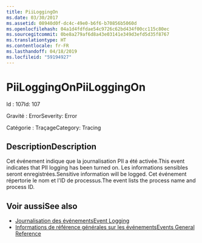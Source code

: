 ```yaml
---
title: PiiLoggingOn
ms.date: 03/30/2017
ms.assetid: 08940d0f-dc4c-49e0-b6f6-b70856b5060d
ms.openlocfilehash: 04a1d4fdfdae54c9726c62bd434f00cc115c80ec
ms.sourcegitcommit: 0be8a279af6d8a43e03141e349d3efd5d35f8767
ms.translationtype: HT
ms.contentlocale: fr-FR
ms.lasthandoff: 04/18/2019
ms.locfileid: "59194927"
---
```

# <a name="piiloggingon"></a><span data-ttu-id="8efc6-102">PiiLoggingOn</span><span class="sxs-lookup"><span data-stu-id="8efc6-102">PiiLoggingOn</span></span>
<span data-ttu-id="8efc6-103">Id : 107</span><span class="sxs-lookup"><span data-stu-id="8efc6-103">Id: 107</span></span>  
  
 <span data-ttu-id="8efc6-104">Gravité : Error</span><span class="sxs-lookup"><span data-stu-id="8efc6-104">Severity: Error</span></span>  
  
 <span data-ttu-id="8efc6-105">Catégorie : Traçage</span><span class="sxs-lookup"><span data-stu-id="8efc6-105">Category: Tracing</span></span>  
  
## <a name="description"></a><span data-ttu-id="8efc6-106">Description</span><span class="sxs-lookup"><span data-stu-id="8efc6-106">Description</span></span>  
 <span data-ttu-id="8efc6-107">Cet événement indique que la journalisation PII a été activée.</span><span class="sxs-lookup"><span data-stu-id="8efc6-107">This event indicates that PII logging has been turned on.</span></span> <span data-ttu-id="8efc6-108">Les informations sensibles seront enregistrées.</span><span class="sxs-lookup"><span data-stu-id="8efc6-108">Sensitive information will be logged.</span></span> <span data-ttu-id="8efc6-109">Cet événement répertorie le nom et l'ID de processus.</span><span class="sxs-lookup"><span data-stu-id="8efc6-109">The event lists the process name and process ID.</span></span>  
  
## <a name="see-also"></a><span data-ttu-id="8efc6-110">Voir aussi</span><span class="sxs-lookup"><span data-stu-id="8efc6-110">See also</span></span>

- [<span data-ttu-id="8efc6-111">Journalisation des événements</span><span class="sxs-lookup"><span data-stu-id="8efc6-111">Event Logging</span></span>](../../../../../docs/framework/wcf/diagnostics/event-logging/index.md)
- [<span data-ttu-id="8efc6-112">Informations de référence générales sur les événements</span><span class="sxs-lookup"><span data-stu-id="8efc6-112">Events General Reference</span></span>](../../../../../docs/framework/wcf/diagnostics/event-logging/events-general-reference.md)
